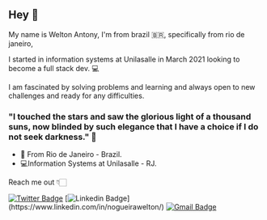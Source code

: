 ## Hey  👋
My name is Welton Antony, I'm from brazil 🇧🇷, specifically from rio de janeiro,

I started in information systems at Unilasalle in March 2021 looking to become a full stack dev. 💻

I am fascinated by solving problems and learning and always open to new challenges and ready for any difficulties.

### "I touched the stars and saw the glorious light of a thousand suns, now blinded by such elegance that I have a choice if I do not seek darkness." 🍃

- 📍 From Rio de Janeiro - Brazil.
- 💻Information Systems at Unilasalle - RJ.


Reach me out 👇🏻

[![Twitter Badge](https://img.shields.io/badge/-@NogueiraWelton-1da1f2?style=flat-square&labelColor=1da1f2&logo=twitter&logoColor=white&link=https://twitter.com/NogueiraWelton)](https://twitter.com/NogueiraWelton) 
[![Linkedin Badge](https://img.shields.io/badge/-Welton%20Nogueira-6633cc?style=flat-square&logo=Linkedin&logoColor=white&link=...)](https://www.linkedin.com/in/nogueirawelton/) 
[![Gmail Badge](https://img.shields.io/badge/welton.oliveira@soulasalle.com.br-d93025?style=flat-square&logo=Gmail&logoColor=white&link=mailto:welton.oliveira@soulasalle.com.br)](mailto:welton.oliveira@soulasalle.com.br)
